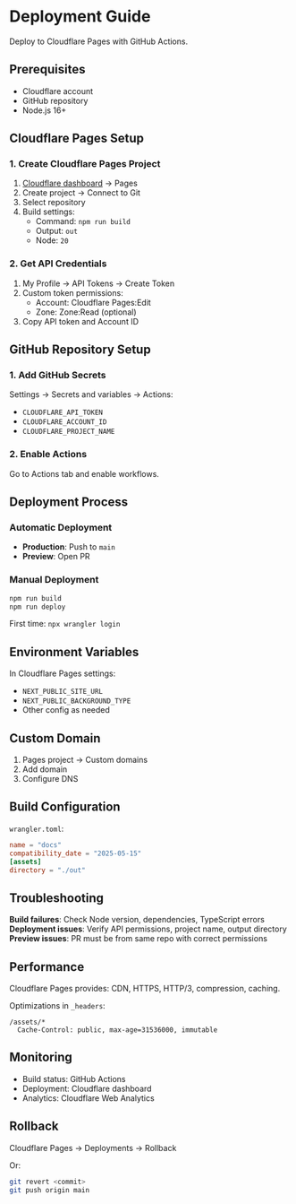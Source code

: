 # Deployment Guide

Deploy to Cloudflare Pages with GitHub Actions.

## Prerequisites

- Cloudflare account
- GitHub repository
- Node.js 16+

## Cloudflare Pages Setup

### 1. Create Cloudflare Pages Project

1. [Cloudflare dashboard](https://dash.cloudflare.com/) → Pages
2. Create project → Connect to Git
3. Select repository
4. Build settings:
   - Command: `npm run build`
   - Output: `out`
   - Node: `20`

### 2. Get API Credentials

1. My Profile → API Tokens → Create Token
2. Custom token permissions:
   - Account: Cloudflare Pages:Edit
   - Zone: Zone:Read (optional)
3. Copy API token and Account ID

## GitHub Repository Setup

### 1. Add GitHub Secrets

Settings → Secrets and variables → Actions:

- `CLOUDFLARE_API_TOKEN`
- `CLOUDFLARE_ACCOUNT_ID`
- `CLOUDFLARE_PROJECT_NAME`

### 2. Enable Actions

Go to Actions tab and enable workflows.

## Deployment Process

### Automatic Deployment

- **Production**: Push to `main`
- **Preview**: Open PR

### Manual Deployment

```bash
npm run build
npm run deploy
```

First time: `npx wrangler login`

## Environment Variables

In Cloudflare Pages settings:

- `NEXT_PUBLIC_SITE_URL`
- `NEXT_PUBLIC_BACKGROUND_TYPE`
- Other config as needed

## Custom Domain

1. Pages project → Custom domains
2. Add domain
3. Configure DNS

## Build Configuration

`wrangler.toml`:

```toml
name = "docs"
compatibility_date = "2025-05-15"
[assets]
directory = "./out"
```

## Troubleshooting

**Build failures**: Check Node version, dependencies, TypeScript errors
**Deployment issues**: Verify API permissions, project name, output directory
**Preview issues**: PR must be from same repo with correct permissions

## Performance

Cloudflare Pages provides: CDN, HTTPS, HTTP/3, compression, caching.

Optimizations in `_headers`:

```
/assets/*
  Cache-Control: public, max-age=31536000, immutable
```

## Monitoring

- Build status: GitHub Actions
- Deployment: Cloudflare dashboard
- Analytics: Cloudflare Web Analytics

## Rollback

Cloudflare Pages → Deployments → Rollback

Or:

```bash
git revert <commit>
git push origin main
```
